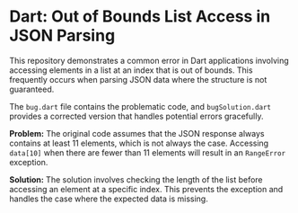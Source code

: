 # Dart: Out of Bounds List Access in JSON Parsing

This repository demonstrates a common error in Dart applications involving accessing elements in a list at an index that is out of bounds. This frequently occurs when parsing JSON data where the structure is not guaranteed.

The `bug.dart` file contains the problematic code, and `bugSolution.dart` provides a corrected version that handles potential errors gracefully. 

**Problem:** The original code assumes that the JSON response always contains at least 11 elements, which is not always the case. Accessing `data[10]` when there are fewer than 11 elements will result in an `RangeError` exception.  

**Solution:** The solution involves checking the length of the list before accessing an element at a specific index.  This prevents the exception and handles the case where the expected data is missing.
